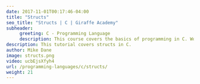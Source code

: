 ```yaml
---
date: 2017-11-01T00:17:46-04:00
title: "Structs"
seo_title: "Structs | C | Giraffe Academy"
subheader:
     greeting: C - Programming Language
     description: This course covers the basics of programming in C. Work your way through the videos and we'll teach you everything you need to know to start your programming journey!
description: This tutorial covers structs in C.
author: Mike Dane
image: structs.png
video: ucbEjsXfyh4
url: /programming-languages/c/structs/
weight: 21
---
```

